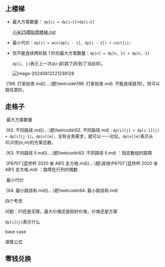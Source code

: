 ## 上楼梯

- 最大方案数量： `dp[i] = dp[i−1]+dp[i−2]`

  [小米25模拟爬楼梯.md](..\..\题\笔试\真题\小米25模拟爬楼梯.md) 

- 最小代价：`dp[i] = min(dp[i - 1], dp[i - 2]) + cost[i];`

- 但不能连续两轮跳 1 阶的最大方案数量：`dp[n] = dp[n, 1] + dp[n, 2]`

  `dp[i, j]`表示上一次从i-j阶跳了j阶到了当前i阶。

  ![image-20240812221238128](https://cdn.jsdelivr.net/gh/sword4869/pic1@main/images/202408122212198.png)

​	[198. 打家劫舍.md](..\..\题\leetcode\198. 打家劫舍.md): 不能连续跳1阶，但可以跳任意阶。 



## 走格子

​	最大方案数量 

​		[62. 不同路径.md](..\..\题\leetcode\62. 不同路径.md) : `dp[i][j] = dp[i-1][j] + dp[i][j-1]`。`dp[n][m]`，没有业务需求，就可以一一对应。`dp[n][m]`表示从(0,0)到(n,m)的方案总数。 

​		 [63. 不同路径 II.md](..\..\题\leetcode\63. 不同路径 II.md) ：指定数组的路障

​		[P8707 [蓝桥杯 2020 省 AB1] 走方格.md](..\..\题\其他\P8707 [蓝桥杯 2020 省 AB1] 走方格.md) ：路障在行列的偶数

​	最小代价

​		 [64. 最小路径和.md](..\..\题\leetcode\64. 最小路径和.md) 

四个考虑

问题：01还是无限，最大价值还是刚好价值，价值还是方案

`dp[i][j]`表示什么

base case

递推公式

## 零钱兑换

